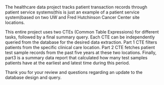 
The healthcare data project tracks patient transaction records through patient service systems(this is just an example of a patient service system)based on two UW and Fred Hutchinson Cancer Center site locations.

This entire project uses two CTEs (Common Table Expressions) for different tasks, followed by a final summary query. Each CTE can be independently queried from the database for the desired data extraction. 
Part 1 CTE filters patients from the specific clinical care location. Part 2 CTE fetches patient test sample records from the past five years at these two locations. 
Finally, part3 is a summary data report that calculated how many test samples patients have at the earliest and latest time during this period.

Thank you for your review and questions regarding an update to the database design and query.
